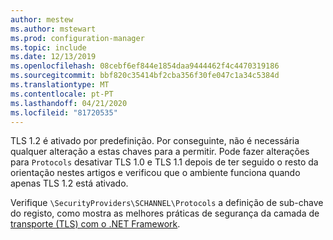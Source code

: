 ```yaml
---
author: mestew
ms.author: mstewart
ms.prod: configuration-manager
ms.topic: include
ms.date: 12/13/2019
ms.openlocfilehash: 08cebf6ef844e1854daa9444462f4c4470319186
ms.sourcegitcommit: bbf820c35414bf2cba356f30fe047c1a34c5384d
ms.translationtype: MT
ms.contentlocale: pt-PT
ms.lasthandoff: 04/21/2020
ms.locfileid: "81720535"
---
```

<!--## Enable Transport layer security (TLS) 1.2 protocol as a security provider Note: the heading in in the 2 articles (enable-tls-1-2-client & enable-tls-1-2-server) to better facilitate linking. -->

TLS 1.2 é ativado por predefinição. Por conseguinte, não é necessária qualquer alteração a estas chaves para a permitir. Pode fazer alterações para `Protocols` desativar TLS 1.0 e TLS 1.1 depois de ter seguido o resto da orientação nestes artigos e verificou que o ambiente funciona quando apenas TLS 1.2 está ativado.

Verifique `\SecurityProviders\SCHANNEL\Protocols` a definição de sub-chave do registo, como mostra as melhores práticas de segurança da camada de [transporte (TLS) com o .NET Framework](https://docs.microsoft.com/dotnet/framework/network-programming/tls#configuring-security-via-the-windows-registry).

